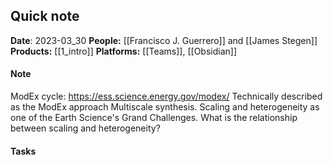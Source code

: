 ## Quick note
**Date**: 2023-03_30
**People:** [[Francisco J. Guerrero]] and [[James Stegen]]
**Products:** [[1_intro]]
**Platforms:** [[Teams]], [[Obsidian]]

#### Note
ModEx cycle: https://ess.science.energy.gov/modex/
Technically described as the ModEx approach
Multiscale synthesis.
Scaling and heterogeneity as one of the Earth Science's Grand Challenges. 
What is the relationship between scaling and heterogeneity?
#### Tasks
